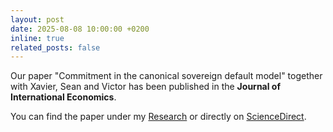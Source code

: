 ```yaml
---
layout: post
date: 2025-08-08 10:00:00 +0200
inline: true
related_posts: false
---
```


Our paper "Commitment in the canonical sovereign default model" together with Xavier, Sean and Victor has been published in the **Journal of International Economics**.

You can find the paper under my [Research](/research/) or directly on [ScienceDirect](https://www.sciencedirect.com/science/article/pii/S0022199625000765?via%3Dihub).
